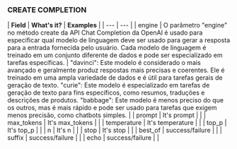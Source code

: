 
### CREATE COMPLETION
| **Field** | **What's it?** | **Examples** | 
| --- | --- |
| engine | O parâmetro "engine" no método create da API Chat Completion da OpenAI é usado para especificar qual modelo de linguagem deve ser usado para gerar a resposta para a entrada fornecida pelo usuário. Cada modelo de linguagem é treinado em um conjunto diferente de dados e pode ser especializado em tarefas específicas. | "davinci": Este modelo é considerado o mais avançado e geralmente produz respostas mais precisas e coerentes. Ele é treinado em uma ampla variedade de dados e é útil para tarefas gerais de geração de texto. "curie": Este modelo é especializado em tarefas de geração de texto para fins específicos, como resumos, traduções e descrições de produtos. "babbage": Este modelo é menos preciso do que os outros, mas é mais rápido e pode ser usado para tarefas que exigem menos precisão, como chatbots simples. | 
| prompt | It's prompt | |
| max_tokens | It's max_tokens | |
| temperature | It's temperature | |
| top_p | It's top_p | |
| n | It's n | |
| stop | It's stop | |
| best_of | success/failure | |
| suffix | success/failure | |
| echo | success/failure | |